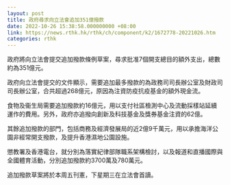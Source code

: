 ```yaml
---
layout: post
title: 政府尋求向立法會追加351億撥款
date: 2022-10-26 15:38:58.000000000 +08:00
link: https://news.rthk.hk/rthk/ch/component/k2/1672778-20221026.htm
categories: rthk
---
```


政府將向立法會提交追加撥款條例草案，尋求批准7個開支總目的額外支出，總數約為351億元。

政府向立法會提交的文件顯示，需要追加最多撥款的為政務司司長辦公室及財政司司長辦公室，合共超過268億元，原因為注資防疫抗疫基金的額外現金流。

食物及衞生局需要追加撥款約16億元，用以支付社區檢測中心及流動採樣站延續運作的費用。另外，政府亦追撥向創新及科技基金及獎券基金注資的62億。

其餘追加撥款的部門，包括商務及經濟發展局的近2億9千萬元，用以承擔海洋公園非經常開支撥款，及提升香港濕地公園設施。

懲教署及香港電台，就分別為落實紀律部隊職系架構檢討，以及報道和直播國際與全國體育活動，分別追加撥款約3700萬及780萬元。

追加撥款草案將於本周五刊憲，下星期三在立法會首讀。
